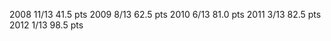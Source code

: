 2008 11/13  41.5 pts
2009  8/13  62.5 pts
2010  6/13  81.0 pts
2011  3/13  82.5 pts
2012  1/13  98.5 pts